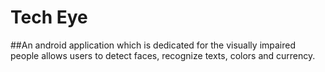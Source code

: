 # Tech Eye

##An android application which is dedicated for the visually impaired people allows users to detect faces, recognize texts, colors and currency. 

